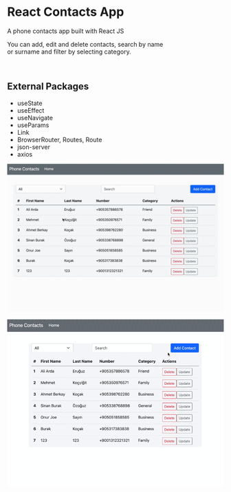 <h1>React Contacts App </h1>
<p>A phone contacts app built with React JS</p>
<p>You can add, edit and delete contacts, search by name <br> or surname and filter by selecting category. </p>
<br>
<h2>External Packages </h2>
<ul>
 <li>useState</li>
 <li>useEffect</li>
 <li>useNavigate</li>
 <li>useParams</li>
 <li>Link</li>
 <li>BrowserRouter, Routes, Route</li>
 <li>json-server</li>
 <li>axios</li>
</ul>

![](screen1filter.gif)

![](screen2add.gif)

